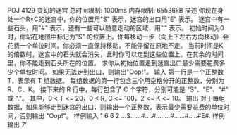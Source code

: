 POJ 4129 变幻的迷宫
总时间限制: 1000ms 内存限制: 65536kB 
描述
你现在身处一个R×C的迷宫中，你的位置用"S" 表示，迷宫的出口用"E" 表示。
迷宫中有一些石头，用"#" 表示，还有一些可以随意走动的区域，用"." 表示。
初始时间为0 时，你站在地图中标记为"S" 的位置上。你每移动一步（向上下左右方向移动）会花费一个单位时间。你必须一直保持移动，不能停留在原地不走。
当前时间是K 的倍数时，迷宫中的石头就会消失，此时你可以走到这些位置上。在其余的时间里，你不能走到石头所在的位置。
求你从初始位置走到迷宫出口最少需要花费多少个单位时间。
如果无法走到出口，则输出"Oop!"。
输入
第一行是一个正整数 T，表示有 T 组数据。
每组数据的第一行包含三个用空格分开的正整数，分别为 R、C、K。
接下来的 R 行中，每行包含了 C 个字符，分别可能是 "S"、"E"、"#" 或 "."。
其中，0 < T <= 20，0 < R, C <= 100，2 <= K <= 10。
输出
对于每组数据，如果能够走到迷宫的出口，则输出一个正整数，表示最少需要花费的单位时间，否则输出 "Oop!"。
样例输入
1
6 6 2
...S..
...#..
.#....
...#..
...#..
..#E#.
样例输出
7’
